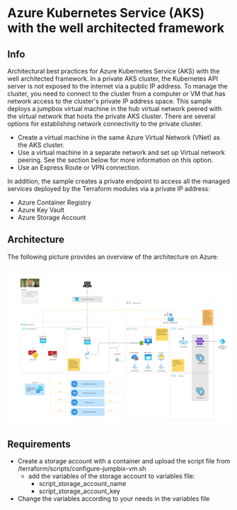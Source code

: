 # Azure Kubernetes Service (AKS) with the well architected framework

## Info

Architectural best practices for Azure Kubernetes Service (AKS) with the well architected framework.
In a private AKS cluster, the Kubernetes API server is not exposed to the internet via a public IP address. To manage the cluster, you need to connect to the cluster from a computer or VM that has network access to the cluster's private IP address space. This sample deploys a jumpbox virtual machine in the hub virtual network peered with the virtual network that hosts the private AKS cluster. There are several options for establishing network connectivity to the private cluster.

- Create a virtual machine in the same Azure Virtual Network (VNet) as the AKS cluster.
- Use a virtual machine in a separate network and set up Virtual network peering. See the section below for more information on this option.
- Use an Express Route or VPN connection.

In addition, the sample creates a private endpoint to access all the managed services deployed by the Terraform modules via a private IP address:

- Azure Container Registry
- Azure Key Vault
- Azure Storage Account

## Architecture

The following picture provides an overview of the architecture on Azure:

<img src="./images/architecture.jpg" alt="Container App Architecture" width="1200"/>

## Requirements

- Create a storage account with a container and upload the script file from /terraform/scripts/configure-jumpbix-vm.sh
  - add the variables of the storage account to variables file:
    - script_storage_account_name
    - script_storage_account_key
- Change the variables according to your needs in the variables file
